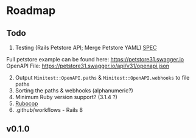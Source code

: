 # Roadmap

## Todo
1. Testing (Rails Petstore API; Merge Petstore YAML) [SPEC](https://github.com/OAI/OpenAPI-Specification/blob/main/examples/v3.0/petstore.yaml)

Full petstore example can be found here: https://petstore31.swagger.io
OpenAPI File: https://petstore31.swagger.io/api/v31/openapi.json

2. Output `Minitest::OpenAPI.paths` & `Minitest::OpenAPI.webhooks` to file paths
3. Sorting the paths & webhooks (alphanumeric?)
4. Minimum Ruby version support? (3.1.4 ?)
5. [Rubocop](https://github.com/rails/rubocop-rails-omakase)
6. .github/workflows - Rails 8

## v0.1.0
